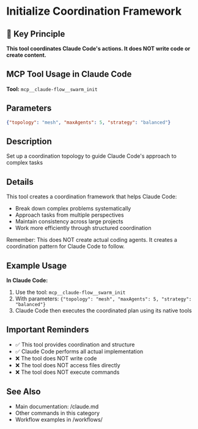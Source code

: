 # Initialize Coordination Framework

## 🎯 Key Principle

**This tool coordinates Claude Code's actions. It does NOT write code or create content.**

## MCP Tool Usage in Claude Code

**Tool:** `mcp__claude-flow__swarm_init`

## Parameters

```json
{"topology": "mesh", "maxAgents": 5, "strategy": "balanced"}
```

## Description

Set up a coordination topology to guide Claude Code's approach to complex tasks

## Details

This tool creates a coordination framework that helps Claude Code:

- Break down complex problems systematically
- Approach tasks from multiple perspectives
- Maintain consistency across large projects
- Work more efficiently through structured coordination

Remember: This does NOT create actual coding agents. It creates a coordination pattern for Claude Code to follow.

## Example Usage

**In Claude Code:**

1. Use the tool: `mcp__claude-flow__swarm_init`
2. With parameters: `{"topology": "mesh", "maxAgents": 5, "strategy": "balanced"}`
3. Claude Code then executes the coordinated plan using its native tools

## Important Reminders

- ✅ This tool provides coordination and structure
- ✅ Claude Code performs all actual implementation
- ❌ The tool does NOT write code
- ❌ The tool does NOT access files directly
- ❌ The tool does NOT execute commands

## See Also

- Main documentation: /claude.md
- Other commands in this category
- Workflow examples in /workflows/
